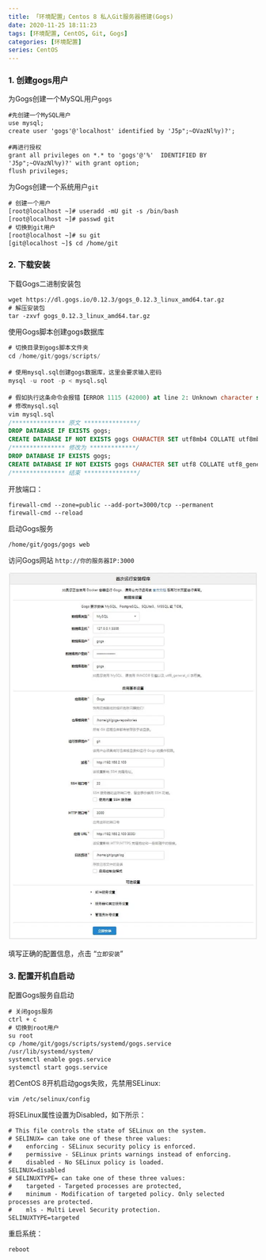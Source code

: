 ```yaml
---
title: 「环境配置」Centos 8 私人Git服务器搭建(Gogs)
date: 2020-11-25 18:11:23
tags: [环境配置, CentOS, Git, Gogs]
categories: [环境配置]
series: CentOS
---
```


### 1. 创建gogs用户

为Gogs创建一个MySQL用户`gogs` <!-- more -->
``` shell
#先创建一个MySQL用户
use mysql;
create user 'gogs'@'localhost' identified by 'J5p";~OVazNl%y)?';
 
#再进行授权
grant all privileges on *.* to 'gogs'@'%'  IDENTIFIED BY 'J5p";~OVazNl%y)?' with grant option;
flush privileges;
```

为Gogs创建一个系统用户`git`
``` shell
# 创建一个用户
[root@localhost ~]# useradd -mU git -s /bin/bash
[root@localhost ~]# passwd git
# 切换到git用户
[root@localhost ~]# su git
[git@localhost ~]$ cd /home/git
```


### 2. 下载安装

下载Gogs二进制安装包
``` shell
wget https://dl.gogs.io/0.12.3/gogs_0.12.3_linux_amd64.tar.gz
# 解压安装包
tar -zxvf gogs_0.12.3_linux_amd64.tar.gz
```

使用Gogs脚本创建gogs数据库
``` sql
# 切换目录到gogs脚本文件夹
cd /home/git/gogs/scripts/

# 使用mysql.sql创建gogs数据库，这里会要求输入密码
mysql -u root -p < mysql.sql

# 假如执行这条命令会报错【ERROR 1115 (42000) at line 2: Unknown character set: 'utf8mb4'】的话继续执行下面这个可选操作,在重新执行上面的命令。
# 修改mysql.sql
vim mysql.sql
/*************** 原文 ***************/
DROP DATABASE IF EXISTS gogs;
CREATE DATABASE IF NOT EXISTS gogs CHARACTER SET utf8mb4 COLLATE utf8mb4_general_ci;
/*************** 修改为 *************/
DROP DATABASE IF EXISTS gogs;
CREATE DATABASE IF NOT EXISTS gogs CHARACTER SET utf8 COLLATE utf8_general_ci;
/*************** 结束 ***************/
```

开放端口：
``` shell
firewall-cmd --zone=public --add-port=3000/tcp --permanent
firewall-cmd --reload
```

启动Gogs服务
``` shell
/home/git/gogs/gogs web
```

访问Gogs网站 `http://你的服务器IP:3000`

![](up-84af5c842f2a6e3ec51ac831999ade1802c.webp)

填写正确的配置信息，点击 “`立即安装`”


### 3. 配置开机自启动

配置Gogs服务自启动
``` shell
# 关闭gogs服务
ctrl + c 
# 切换到root用户
su root
cp /home/git/gogs/scripts/systemd/gogs.service /usr/lib/systemd/system/
systemctl enable gogs.service
systemctl start gogs.service
```

若CentOS 8开机启动gogs失败，先禁用SELinux:
``` shell
vim /etc/selinux/config
```

将SELinux属性设置为Disabled，如下所示：
``` shell
# This file controls the state of SELinux on the system.
# SELINUX= can take one of these three values:
#    enforcing - SELinux security policy is enforced.
#    permissive - SELinux prints warnings instead of enforcing.
#    disabled - No SELinux policy is loaded.
SELINUX=disabled
# SELINUXTYPE= can take one of these three values:
#    targeted - Targeted processes are protected,
#    minimum - Modification of targeted policy. Only selected processes are protected.
#    mls - Multi Level Security protection.
SELINUXTYPE=targeted
```

重启系统：
``` shell
reboot
```